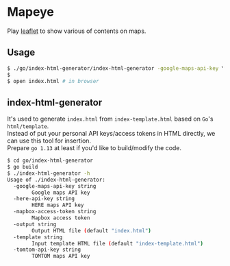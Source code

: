 # Mapeye
Play [leaflet](https://leafletjs.com/) to show various of contents on maps.     

## Usage

```bash
$ ./go/index-html-generator/index-html-generator -google-maps-api-key YOUR_GOOGLE_API_KEY -here-api-key YOUR_HERE_API_KEY -tomtom-api-key YOUR_TOMTOM_API_KEY -mapbox-access-token YOUR_MAPBOX_ACCESS_TOKEN
$ 
$ open index.html # in browser
```

## index-html-generator
It's used to generate `index.html` from `index-template.html` based on `Go`'s `html/template`.        
Instead of put your personal API keys/access tokens in HTML directly, we can use this tool for insertion.         
Prepare `go 1.13` at least if you'd like to build/modify the code.     

```bash
$ cd go/index-html-generator
$ go build
$ ./index-html-generator -h
Usage of ./index-html-generator:
  -google-maps-api-key string
    	Google maps API key
  -here-api-key string
    	HERE maps API key
  -mapbox-access-token string
    	Mapbox access token
  -output string
    	Output HTML file (default "index.html")
  -template string
    	Input template HTML file (default "index-template.html")
  -tomtom-api-key string
    	TOMTOM maps API key
```